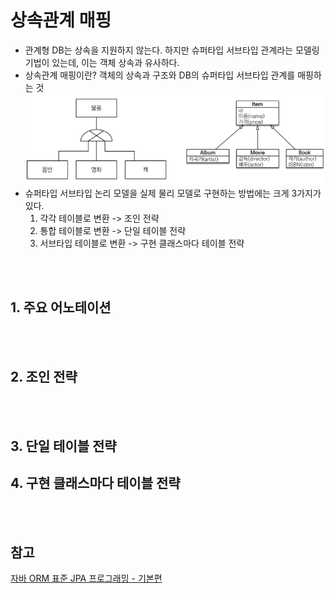 # 상속관계 매핑
 * 관계형 DB는 상속을 지원하지 않는다. 하지만 슈퍼타입 서브타입 관계라는 모델링 기법이 있는데, 이는 객체 상속과 유사하다.
 * 상속관계 매핑이란? 객체의 상속과 구조와 DB의 슈퍼타입 서브타입 관계를 매핑하는 것   
    ![](imgs/inheritance-mapping/2021-12-30-21-18-29.png)    
 * 슈퍼타입 서브타입 논리 모델을 실제 물리 모델로 구현하는 방법에는 크게 3가지가 있다.
   1) 각각 테이블로 변환 -> 조인 전략
   2)  통합 테이블로 변환 -> 단일 테이블 전략
   3)  서브타입 테이블로 변환 -> 구현 클래스마다 테이블 전략


<br><br>


## 1. 주요 어노테이션




<br><br>


## 2. 조인 전략





<br><br>


## 3. 단일 테이블 전략




## 4. 구현 클래스마다 테이블 전략







<br><br>


## 참고
[자바 ORM 표준 JPA 프로그래밍 - 기본편](https://www.inflearn.com/course/ORM-JPA-Basic)